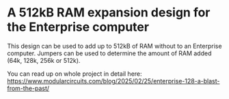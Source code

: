 A 512kB RAM expansion design for the Enterprise computer
===================================================================

This design can be used to add up to 512kB of RAM without to an Enterprise computer.
Jumpers can be used to determine the amount of RAM added (64k, 128k, 256k or 512k).

You can read up on whole project in detail here: https://www.modularcircuits.com/blog/2025/02/25/enterprise-128-a-blast-from-the-past/
